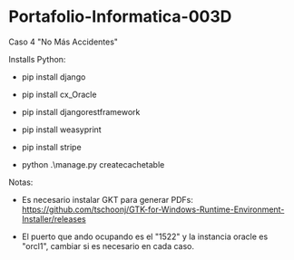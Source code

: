 # Portafolio-Informatica-003D
Caso 4 "No Más Accidentes"

Installs Python:

  - pip install django
  
  - pip install cx_Oracle
  
  - pip install djangorestframework
  
  - pip install weasyprint
 
  - pip install stripe

  - python .\manage.py createcachetable
  
Notas: 

- Es necesario instalar GKT para generar PDFs: https://github.com/tschoonj/GTK-for-Windows-Runtime-Environment-Installer/releases

- El puerto que ando ocupando es el "1522" y la instancia oracle es "orcl1", cambiar si es necesario en cada caso.
